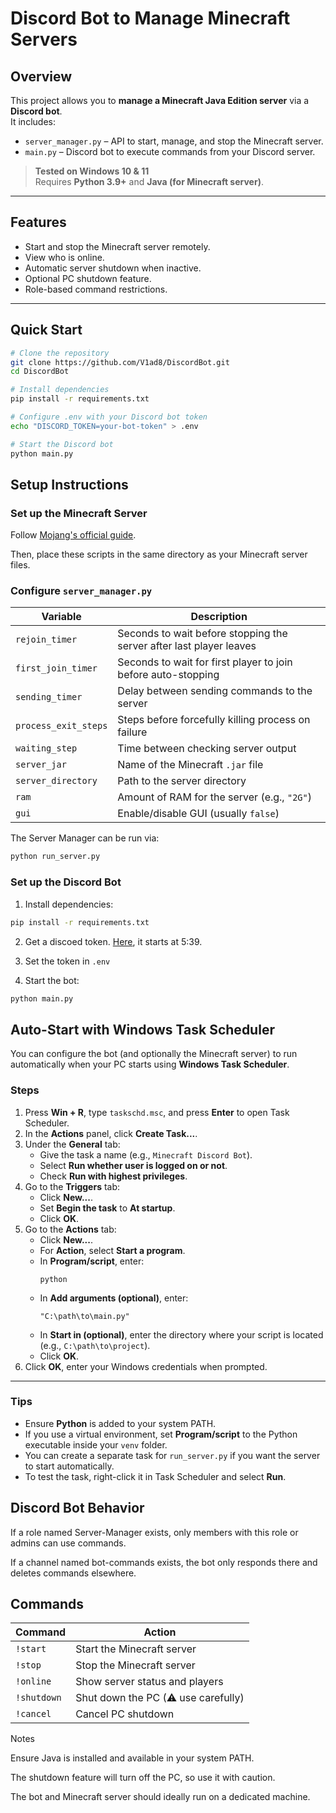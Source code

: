 # **Discord Bot to Manage Minecraft Servers**

## **Overview**
This project allows you to **manage a Minecraft Java Edition server** via a **Discord bot**.  
It includes:
- `server_manager.py` – API to start, manage, and stop the Minecraft server.
- `main.py` – Discord bot to execute commands from your Discord server.

> **Tested on Windows 10 & 11**  
> Requires **Python 3.9+** and **Java (for Minecraft server)**.

---

## **Features**
- Start and stop the Minecraft server remotely.
- View who is online.
- Automatic server shutdown when inactive.
- Optional PC shutdown feature.
- Role-based command restrictions.

---

## **Quick Start**
```bash
# Clone the repository
git clone https://github.com/V1ad8/DiscordBot.git
cd DiscordBot

# Install dependencies
pip install -r requirements.txt

# Configure .env with your Discord bot token
echo "DISCORD_TOKEN=your-bot-token" > .env

# Start the Discord bot
python main.py
```

## Setup Instructions

### Set up the Minecraft Server

Follow [Mojang's official guide](https://help.minecraft.net/hc/en-us/articles/360058525452-How-to-Setup-a-Minecraft-Java-Edition-Server).

Then, place these scripts in the same directory as your Minecraft server files.

### Configure `server_manager.py`

| Variable             | Description                                                         |
| -------------------- | ------------------------------------------------------------------- |
| `rejoin_timer`       | Seconds to wait before stopping the server after last player leaves |
| `first_join_timer`   | Seconds to wait for first player to join before auto-stopping       |
| `sending_timer`      | Delay between sending commands to the server                        |
| `process_exit_steps` | Steps before forcefully killing process on failure                  |
| `waiting_step`       | Time between checking server output                                 |
| `server_jar`         | Name of the Minecraft `.jar` file                                   |
| `server_directory`   | Path to the server directory                                        |
| `ram`                | Amount of RAM for the server (e.g., `"2G"`)                         |
| `gui`                | Enable/disable GUI (usually `false`)                                |

The Server Manager can be run via:

```bash
python run_server.py
```

### Set up the Discord Bot

1. Install dependencies:

```bash
pip install -r requirements.txt
```

2. Get a discoed token. [Here](https://www.youtube.com/watch?v=YD_N6Ffoojw), it starts at 5:39.

2. Set the token in `.env`

3. Start the bot:

```bash
python main.py
```

## **Auto-Start with Windows Task Scheduler**

You can configure the bot (and optionally the Minecraft server) to run automatically when your PC starts using **Windows Task Scheduler**.

### **Steps**
1. Press **Win + R**, type `taskschd.msc`, and press **Enter** to open Task Scheduler.
2. In the **Actions** panel, click **Create Task...**.
3. Under the **General** tab:
   - Give the task a name (e.g., `Minecraft Discord Bot`).
   - Select **Run whether user is logged on or not**.
   - Check **Run with highest privileges**.
4. Go to the **Triggers** tab:
   - Click **New...**.
   - Set **Begin the task** to **At startup**.
   - Click **OK**.
5. Go to the **Actions** tab:
   - Click **New...**.
   - For **Action**, select **Start a program**.
   - In **Program/script**, enter:
     ```
     python
     ```
   - In **Add arguments (optional)**, enter:
     ```
     "C:\path\to\main.py"
     ```
   - In **Start in (optional)**, enter the directory where your script is located (e.g., `C:\path\to\project`).
   - Click **OK**.
6. Click **OK**, enter your Windows credentials when prompted.

---

### **Tips**
- Ensure **Python** is added to your system PATH.
- If you use a virtual environment, set **Program/script** to the Python executable inside your `venv` folder.
- You can create a separate task for `run_server.py` if you want the server to start automatically.
- To test the task, right-click it in Task Scheduler and select **Run**.



## Discord Bot Behavior

If a role named Server-Manager exists, only members with this role or admins can use commands.

If a channel named bot-commands exists, the bot only responds there and deletes commands elsewhere.

## Commands

| Command     | Action                             |
| ----------- | ---------------------------------- |
| `!start`    | Start the Minecraft server         |
| `!stop`     | Stop the Minecraft server          |
| `!online`   | Show server status and players     |
| `!shutdown` | Shut down the PC (⚠ use carefully) |
| `!cancel`   | Cancel PC shutdown                 |

Notes

Ensure Java is installed and available in your system PATH.

The shutdown feature will turn off the PC, so use it with caution.

The bot and Minecraft server should ideally run on a dedicated machine.
